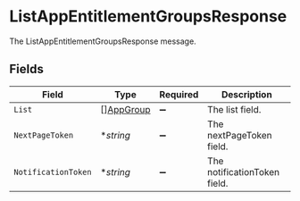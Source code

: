 # ListAppEntitlementGroupsResponse

The ListAppEntitlementGroupsResponse message.


## Fields

| Field                                         | Type                                          | Required                                      | Description                                   |
| --------------------------------------------- | --------------------------------------------- | --------------------------------------------- | --------------------------------------------- |
| `List`                                        | [][AppGroup](../../models/shared/appgroup.md) | :heavy_minus_sign:                            | The list field.                               |
| `NextPageToken`                               | **string*                                     | :heavy_minus_sign:                            | The nextPageToken field.                      |
| `NotificationToken`                           | **string*                                     | :heavy_minus_sign:                            | The notificationToken field.                  |